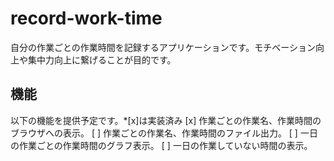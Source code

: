 # record-work-time
自分の作業ごとの作業時間を記録するアプリケーションです。モチベーション向上や集中力向上に繋げることが目的です。

## 機能
以下の機能を提供予定です。*[x]は実装済み
[x] 作業ごとの作業名、作業時間のブラウザへの表示。
[ ] 作業ごとの作業名、作業時間のファイル出力。
[ ] 一日の作業ごとの作業時間のグラフ表示。
[ ] 一日の作業していない時間の表示。
